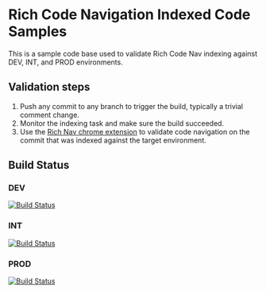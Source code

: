 # Rich Code Navigation Indexed Code Samples

This is a sample code base used to validate Rich Code Nav indexing against DEV, INT, and PROD environments.

## Validation steps
1. Push any commit to any branch to trigger the build, typically a trivial comment change.
1. Monitor the indexing task and make sure the build succeeded.
1. Use the [Rich Nav chrome extension](https://chrome.google.com/webstore/detail/intellinav/dpafdcoicfffinjoondenocgljiaepfj) to validate code navigation on the commit that was indexed against the target environment.

## Build Status
### DEV

[![Build Status](https://devdiv.visualstudio.com/Personal/_apis/build/status/RichNavIndexCodeSamples/RichNavIndex-GitHub-DEV?branchName=main)](https://devdiv.visualstudio.com/Personal/_build/latest?definitionId=12798&branchName=main)

### INT

[![Build Status](https://devdiv.visualstudio.com/Personal/_apis/build/status/RichNavIndexCodeSamples/RichNavIndex-GitHub-INT?branchName=main)](https://devdiv.visualstudio.com/Personal/_build/latest?definitionId=12796&branchName=main)

### PROD

[![Build Status](https://devdiv.visualstudio.com/Personal/_apis/build/status/RichNavIndexCodeSamples/RichNavIndex-GitHub-PROD?branchName=main)](https://devdiv.visualstudio.com/Personal/_build/latest?definitionId=12797&branchName=main)
